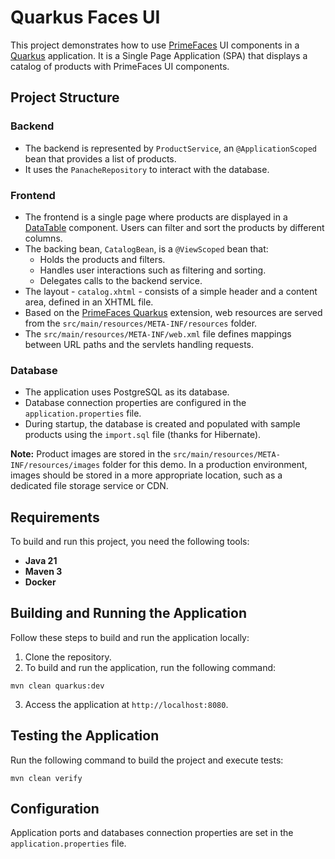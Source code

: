 # Quarkus Faces UI

This project demonstrates how to use [PrimeFaces](https://www.primefaces.org/) UI components in a [Quarkus](https://quarkus.io/) application. It is a Single Page Application (SPA) that displays a catalog of products with PrimeFaces UI components.

## Project Structure
### Backend
* The backend is represented by `ProductService`, an `@ApplicationScoped` bean that provides a list of products.
* It uses the `PanacheRepository` to interact with the database.

### Frontend
* The frontend is a single page where products are displayed in a [DataTable](https://www.primefaces.org/showcase/ui/data/datatable/filter.xhtml) component. Users can filter and sort the products by different columns.
* The backing bean, `CatalogBean`, is a `@ViewScoped` bean that:
  * Holds the products and filters.
  * Handles user interactions such as filtering and sorting.
  * Delegates calls to the backend service.
* The layout - `catalog.xhtml` - consists of a simple header and a content area, defined in an XHTML file.
* Based on the [PrimeFaces Quarkus](https://github.com/quarkiverse/quarkus-primefaces) extension, web resources are served from the `src/main/resources/META-INF/resources` folder.
* The `src/main/resources/META-INF/web.xml` file defines mappings between URL paths and the servlets handling requests.

### Database
* The application uses PostgreSQL as its database.
* Database connection properties are configured in the `application.properties` file.
* During startup, the database is created and populated with sample products using the `import.sql` file (thanks for Hibernate).

**Note:** Product images are stored in the `src/main/resources/META-INF/resources/images` folder for this demo. In a production environment, images should be stored in a more appropriate location, such as a dedicated file storage service or CDN.

## Requirements
To build and run this project, you need the following tools:
- **Java 21**
- **Maven 3**
- **Docker**

## Building and Running the Application
Follow these steps to build and run the application locally:
1. Clone the repository.
2. To build and run the application, run the following command:
```shell
mvn clean quarkus:dev
```
3. Access the application at `http://localhost:8080`.

## Testing the Application
Run the following command to build the project and execute tests:
```shell
mvn clean verify
```

## Configuration
Application ports and databases connection properties are set in the `application.properties` file.
